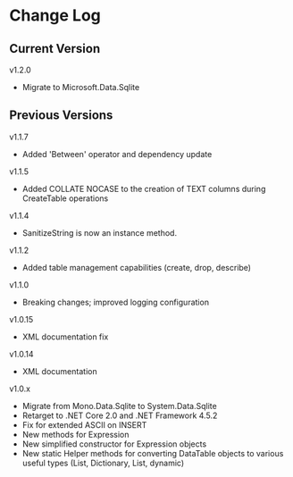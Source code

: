 # Change Log

## Current Version

v1.2.0

- Migrate to Microsoft.Data.Sqlite

## Previous Versions

v1.1.7

- Added 'Between' operator and dependency update

v1.1.5

- Added COLLATE NOCASE to the creation of TEXT columns during CreateTable operations

v1.1.4

- SanitizeString is now an instance method.

v1.1.2

- Added table management capabilities (create, drop, describe)

v1.1.0

- Breaking changes; improved logging configuration

v1.0.15

- XML documentation fix

v1.0.14

- XML documentation

v1.0.x

- Migrate from Mono.Data.Sqlite to System.Data.Sqlite 
- Retarget to .NET Core 2.0 and .NET Framework 4.5.2
- Fix for extended ASCII on INSERT
- New methods for Expression
- New simplified constructor for Expression objects
- New static Helper methods for converting DataTable objects to various useful types (List<Dictionary>, Dictionary, List<dynamic>, dynamic)

